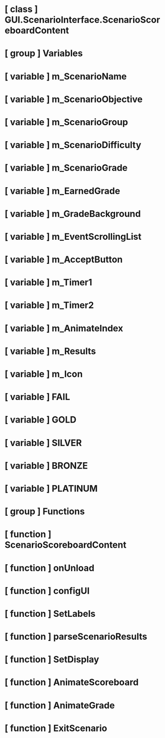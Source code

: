 # [ class ] GUI.ScenarioInterface.ScenarioScoreboardContent

# [ group ] Variables

# [ variable ] m_ScenarioName

# [ variable ] m_ScenarioObjective

# [ variable ] m_ScenarioGroup

# [ variable ] m_ScenarioDifficulty

# [ variable ] m_ScenarioGrade

# [ variable ] m_EarnedGrade

# [ variable ] m_GradeBackground

# [ variable ] m_EventScrollingList

# [ variable ] m_AcceptButton

# [ variable ] m_Timer1

# [ variable ] m_Timer2

# [ variable ] m_AnimateIndex

# [ variable ] m_Results

# [ variable ] m_Icon

# [ variable ] FAIL

# [ variable ] GOLD

# [ variable ] SILVER

# [ variable ] BRONZE

# [ variable ] PLATINUM

# [ group ] Functions

# [ function ] ScenarioScoreboardContent

# [ function ] onUnload

# [ function ] configUI

# [ function ] SetLabels

# [ function ] parseScenarioResults

# [ function ] SetDisplay

# [ function ] AnimateScoreboard

# [ function ] AnimateGrade

# [ function ] ExitScenario

